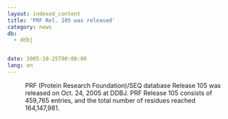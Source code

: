 ```yaml
---
layout: indexed_content
title: 'PRF Rel. 105 was released'
category: news
db:
  - ddbj


date: 2005-10-25T00:00:00
lang: en
---
```


<dd>PRF (Protein Research Foundation)/SEQ database Release 105 was released on Oct. 24, 2005 at DDBJ. PRF Release 105 consists of 459,765 entries, and the total number of residues reached 164,147,981.</dd>
